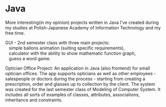 # Java
More interesting(in my opinion) projects written in Java I've created during my studies at Polish-Japanese Academy of Information Technology and my free time.

GUI - 2nd semester class with three main projects: <br>
&nbsp;&nbsp; simple ballons animation (suiting specific requirements), <br>
&nbsp;&nbsp; calculator with the ability to show mathematic function graph, <br>
&nbsp;&nbsp; guess a word game.

Optician Office Project:
An application in Java (also frontend) for small optician offices. The app supports opticians as well as other employees - salespeople or doctors during the process - starting from creating a prescription, order and glasses up to collection by the client. The system was created for the last semester class of Modeling of Computer System. It includes all sorts of examples of classes, attributes, associations, inheritance and constraints.
